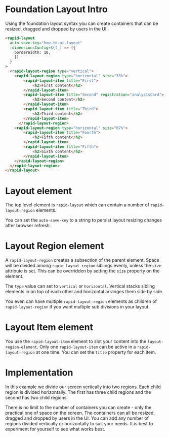 # Foundation Layout Intro

Using the foundation layout syntax you can create containers that can be resized, dragged and dropped by users in the UI.

```html
<rapid-layout 
  auto-save-key="how-to-ui-layout" 
  :dimensionsConfig=${(_) => ({
    borderWidth: 10,
    })
  }
>
  <rapid-layout-region type="vertical">
    <rapid-layout-region type="horizontal" size="33%">
        <rapid-layout-item title="First">
            <h2>First content</h2>
        </rapid-layout-item>
        <rapid-layout-item title="Second" registration="analysisCard">
            <h2>Second content</h2>
        </rapid-layout-item>
        <rapid-layout-item title="Third">
            <h2>Third content</h2>
        </rapid-layout-item>
      </rapid-layout-region>
    <rapid-layout-region type="horizontal" size="67%">
        <rapid-layout-item title="Fourth">
            <h2>Fifth content</h2>
        </rapid-layout-item>
        <rapid-layout-item title="Fifth">
            <h2>Sixth content</h2>
        </rapid-layout-item>
    </rapid-layout-region>
  </rapid-layout-region>
</rapid-layout>
```


# Layout element

The top level element is `rapid-layout` which can contain a number of `rapid-layout-region` elements. 

You can set the `auto-save-key` to a string to persist layout resizing changes after browser refresh. 

# Layout Region element

A `rapid-layout-region` creates a subsection of the parent element. Space will be divided among `rapid-layout-region` siblings evenly, unless the `size` attribute is set. This can be overridden by setting the `size` property on the element.

The `type` value can set to `vertical` or `horizontal`. Vertical stacks sibling elements in on top of each other and horizontal arranges them side by side.

You even can have multiple `rapid-layout-region` elements as children of `rapid-layout-region` if you want multiple sub divisions in your layout.

# Layout Item element

You use the `rapid-layout-item` element to slot your content into the `layout-region-element`. Only one `rapid-layout-item` can be active in a `rapid-layout-region` at one time. You can set the `title` property for each item.

# Implementation

In this example we divide our screen vertically into two regions. Each child region is divided horizontally. The first has three child regions and the second has two child regions.

There is no limit to the number of containers you can create - only the practical one of space on the screen. The containers can all be resized, dragged and dropped by users in the UI. You can add any number of regions divided vertically or horizontally to suit your needs. It is best to experiment for yourself to see what works best.
